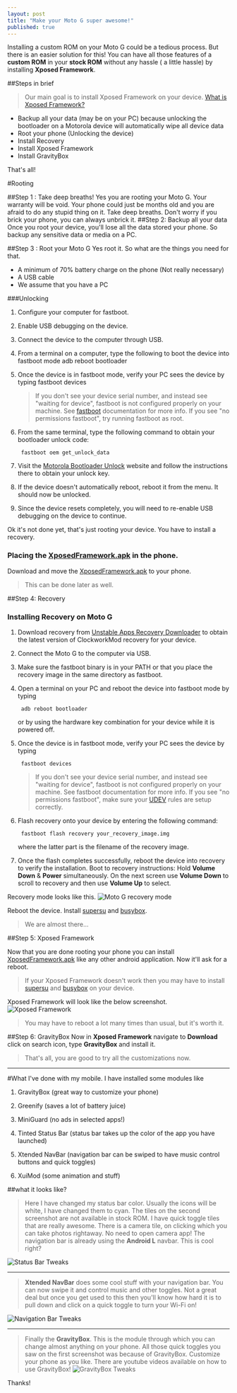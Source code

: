 ```yaml
---
layout: post
title: "Make your Moto G super awesome!"
published: true
---
```


Installing a custom ROM on your Moto G could be a tedious process. But there is an easier solution for this! You can have all those features of a <b>custom ROM</b> in your <b>stock ROM</b> without any hassle ( a little hassle) by installing <b>Xposed Framework</b>.

##Steps in brief
> Our main goal is to install Xposed Framework on your device. [What is Xposed Framework?](http://www.xda-developers.com/android/android-basics-101-understanding-xposed-framework-xda-developer-tv/)

* Backup all your data (may be on your PC) because unlocking the bootloader on a Motorola device will automatically wipe all device data
* Root your phone (Unlocking the device)
* Install Recovery
* Install Xposed Framework
* Install GravityBox


That's all!


#Rooting

##Step 1 : Take deep breaths!
Yes you are rooting your Moto G. Your warranty will be void. Your phone could just be months old and you are afraid to do any stupid thing on it. Take deep breaths. Don't worry if you brick your phone, you can always unbrick it.
##Step 2: Backup all your data
Once you root your device, you'll lose all the data stored your phone. So backup any sensitive data or media on a PC. 

##Step 3 : Root your Moto G
Yes root it. So what are the things you need for that.

* A minimum of 70% battery charge on the phone (Not really necessary)
* A USB cable
* We assume that you have a PC

###Unlocking
1. Configure your computer for fastboot.
2. Enable USB debugging on the device.
3. Connect the device to the computer through USB.
4. From a terminal on a computer, type the following to boot the device into fastboot mode
		adb reboot bootloader
		
5. Once the device is in fastboot mode, verify your PC sees the device by typing 
		fastboot devices

	>If you don't see your device serial number, and instead see "waiting for device", fastboot is not configured properly on your machine. See [fastboot](http://forum.xda-developers.com/showthread.php?t=2277112) documentation for more info.
	>If you see "no permissions	fastboot", try running fastboot as root.
6. From the same terminal, type the following command to obtain your bootloader unlock code:
		
        fastboot oem get_unlock_data
        
7. Visit the [Motorola Bootloader Unlock](https://motorola-global-portal.custhelp.com/app/standalone/bootloader/unlock-your-device-a/action/auth) website and follow the instructions there to obtain your unlock key.
8. If the device doesn't automatically reboot, reboot it from the menu. It should now be unlocked.
9. Since the device resets completely, you will need to re-enable USB debugging on the device to continue.

Ok it's not done yet, that's just rooting your device. You have to install a recovery.

### Placing the [XposedFramework.apk](http://repo.xposed.info/module/de.robv.android.xposed.installer) in the phone.
Download and move the [XposedFramework.apk](http://dl.xposed.info/modules/de.robv.android.xposed.installer_v33_36570c.apk) to your phone.

>This can be done later as well.

##Step 4: Recovery
### Installing Recovery on Moto G

1. Download recovery from [Unstable Apps Recovery Downloader](http://builder.unstableapps.com/#/latest/clockworkmodrecovery/falcon) to obtain the latest version of ClockworkMod recovery for your device.
2. Connect the Moto G to the computer via USB.
3. Make sure the fastboot binary is in your PATH or that you place the recovery image in the same directory as fastboot.


4. Open a terminal on your PC and reboot the device into fastboot mode by typing
		
        
        adb reboot bootloader
        

	or by using the hardware key combination for your device while it is powered off.



5. Once the device is in fastboot mode, verify your PC sees the device by typing
		
        
        
        fastboot devices
        
            
         
         
         
         
     >If you don't see your device serial number, and instead see "waiting for device", fastboot is not configured properly on your machine. See fastboot documentation for more info.
     >If you see "no permissions fastboot", make sure your [UDEV](http://developer.android.com/tools/device.html) rules are setup correctly.





6. Flash recovery onto your device by entering the following command:
		
        fastboot flash recovery your_recovery_image.img



	where the latter part is the filename of the recovery image.

7. Once the flash completes successfully, reboot the device into recovery to verify the installation. Boot to recovery instructions: Hold <b>Volume Down</b> & <b>Power</b> simultaneously. On the next screen use <b>Volume Down</b> to scroll to recovery and then use <b>Volume Up</b> to select.

Recovery mode looks like this. 
![Moto G recovery mode](https://lh3.googleusercontent.com/-woLIu-D6554/VDU6Fp6IQHI/AAAAAAAAAAk/jvGvMIQN5bY/w620-h323-no/Recovery-Mode.jpg)

Reboot the device. Install [supersu](https://play.google.com/store/apps/details?id=eu.chainfire.supersu&hl=en) and [busybox](https://play.google.com/store/apps/details?id=stericson.busybox&hl=en).


>We are almost there...

##Step 5: Xposed Framework

Now that you are done rooting your phone you can install [XposedFramework.apk](http://dl.xposed.info/modules/de.robv.android.xposed.installer_v33_36570c.apk) like any other android application.
Now it'll ask for a reboot.

>If your Xposed Framework doesn't work then you may have to install [supersu](https://play.google.com/store/apps/details?id=eu.chainfire.supersu&hl=en) and [busybox](https://play.google.com/store/apps/details?id=stericson.busybox&hl=en) on your device.


Xposed Framework will look like the below screenshot.
![Xposed Framework](https://lh4.googleusercontent.com/N4S2sV8JfrrdKLDgx1fvE-WvAbCMPXWUGR2H5uYnYQ=w928-h550-no)


>You may have to reboot a lot many times than usual, but it's worth it.

##Step 6: GravityBox
Now in <b>Xposed Framework</b> navigate to <b>Download</b> click on search icon, type <b>GravityBox</b> and install it.

>That's all, you are good to try all the customizations now.

-------------
#What I've done with my mobile.
I have installed some modules like

1. GravityBox (great way to customize your phone)

2. Greenify (saves a lot of battery juice)

3. MiniGuard (no ads in selected apps!)

4. Tinted Status Bar (status bar takes up the color of the app you have launched)

5. Xtended NavBar (navigation bar can be swiped to have music control buttons and quick toggles)

6. XuiMod (some animation and stuff)


##what it looks like?

>Here I have changed my status bar color. Usually the icons will be white, I have changed them to cyan. The tiles on the second screenshot are not available in stock ROM. I have quick toggle tiles that are really awesome. There is a camera tile, on clicking which you can take photos rightaway. No need to open camera app! The navigation bar is already using the <b>Android L</b> navbar. This is cool right?


![Status Bar Tweaks](https://lh6.googleusercontent.com/-T_qdwtkbDpY/VDVU52k8DGI/AAAAAAAAACA/YfUujnVbnFk/w670-h593-no/statusbar.jpg)

---------------
><b>Xtended NavBar</b> does some cool stuff with your navigation bar. You can now swipe it and control music and other toggles. Not a great deal but once you get used to this then you'll know how hard it is to pull down and click on a quick toggle to turn your Wi-Fi on!


![Navigation Bar Tweaks](https://lh6.googleusercontent.com/-QA6_84vYQZY/VDVU6UfMYyI/AAAAAAAAACM/cO2EWwXvMjA/w1004-h593-no/navbar.jpg)

----------------
>Finally the <b>GravityBox</b>. This is the module through which you can change almost anything on your phone. All those quick toggles you saw on the first screenshot was because of GravityBox. Customize your phone as you like. There are youtube videos available on how to use GravityBox!
![GravityBox Tweaks](https://lh5.googleusercontent.com/-Oo0q9P-dAr0/VDVU52wlsKI/AAAAAAAAACI/O6OSMAIZwV0/w1008-h593-no/gravitybox.jpg)


Thanks!